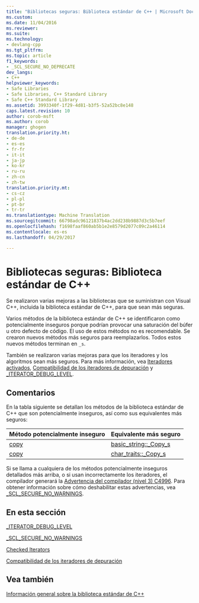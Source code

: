 ```yaml
---
title: "Bibliotecas seguras: Biblioteca estándar de C++ | Microsoft Docs"
ms.custom: 
ms.date: 11/04/2016
ms.reviewer: 
ms.suite: 
ms.technology:
- devlang-cpp
ms.tgt_pltfrm: 
ms.topic: article
f1_keywords:
- _SCL_SECURE_NO_DEPRECATE
dev_langs:
- C++
helpviewer_keywords:
- Safe Libraries
- Safe Libraries, C++ Standard Library
- Safe C++ Standard Library
ms.assetid: 3993340f-1f29-4d81-b3f5-52a52bc8e148
caps.latest.revision: 10
author: corob-msft
ms.author: corob
manager: ghogen
translation.priority.ht:
- de-de
- es-es
- fr-fr
- it-it
- ja-jp
- ko-kr
- ru-ru
- zh-cn
- zh-tw
translation.priority.mt:
- cs-cz
- pl-pl
- pt-br
- tr-tr
ms.translationtype: Machine Translation
ms.sourcegitcommit: 66798adc96121837b4ac2dd238b9887d3c5b7eef
ms.openlocfilehash: f1698faaf860ab5b1e2e8579d2077c09c2a46114
ms.contentlocale: es-es
ms.lasthandoff: 04/29/2017

---
```

# <a name="safe-libraries-c-standard-library"></a>Bibliotecas seguras: Biblioteca estándar de C++
Se realizaron varias mejoras a las bibliotecas que se suministran con Visual C++, incluida la biblioteca estándar de C++, para que sean más seguras.  
  
 Varios métodos de la biblioteca estándar de C++ se identificaron como potencialmente inseguros porque podrían provocar una saturación del búfer u otro defecto de código. El uso de estos métodos no es recomendable. Se crearon nuevos métodos más seguros para reemplazarlos. Todos estos nuevos métodos terminan en `_s`.  
  
 También se realizaron varias mejoras para que los iteradores y los algoritmos sean más seguros. Para más información, vea [Iteradores activados](../standard-library/checked-iterators.md), [Compatibilidad de los iteradores de depuración](../standard-library/debug-iterator-support.md) y [_ITERATOR_DEBUG_LEVEL](../standard-library/iterator-debug-level.md).  
  
## <a name="remarks"></a>Comentarios  
 En la tabla siguiente se detallan los métodos de la biblioteca estándar de C++ que son potencialmente inseguros, así como sus equivalentes más seguros:  
  
|Método potencialmente inseguro|Equivalente más seguro|  
|-------------------------------|----------------------|  
|[copy](../standard-library/basic-string-class.md#copy)|[basic_string::_Copy_s](../standard-library/basic-string-class.md#copy_s)|  
|[copy](../standard-library/char-traits-struct.md#copy)|[char_traits::_Copy_s](../standard-library/char-traits-struct.md#copy_s)|  
  
 Si se llama a cualquiera de los métodos potencialmente inseguros detallados más arriba, o si usan incorrectamente los iteradores, el compilador generará la [Advertencia del compilador (nivel 3) C4996](../error-messages/compiler-warnings/compiler-warning-level-3-c4996.md). Para obtener información sobre cómo deshabilitar estas advertencias, vea [_SCL_SECURE_NO_WARNINGS](../standard-library/scl-secure-no-warnings.md).  
  
## <a name="in-this-section"></a>En esta sección  
 [_ITERATOR_DEBUG_LEVEL](../standard-library/iterator-debug-level.md)  
  
 [_SCL_SECURE_NO_WARNINGS](../standard-library/scl-secure-no-warnings.md)  
  
 [Checked Iterators](../standard-library/checked-iterators.md)  
  
 [Compatibilidad de los iteradores de depuración](../standard-library/debug-iterator-support.md)  
  
## <a name="see-also"></a>Vea también  
 [Información general sobre la biblioteca estándar de C++](../standard-library/cpp-standard-library-overview.md)


